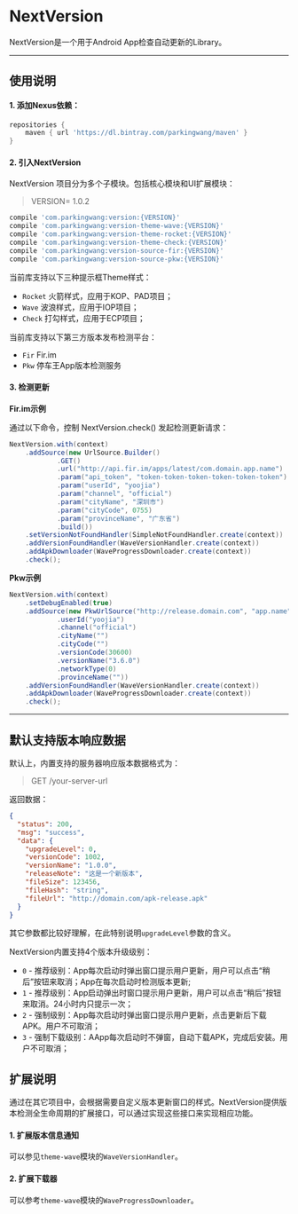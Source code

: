 # NextVersion

NextVersion是一个用于Android App检查自动更新的Library。

----

## 使用说明

#### 1. 添加Nexus依赖：

```gradle
repositories {
    maven { url 'https://dl.bintray.com/parkingwang/maven' }
}
```

#### 2. 引入NextVersion

NextVersion 项目分为多个子模块。包括核心模块和UI扩展模块：

> VERSION= 1.0.2

```gradle
compile 'com.parkingwang:version:{VERSION}'
compile 'com.parkingwang:version-theme-wave:{VERSION}'
compile 'com.parkingwang:version-theme-rocket:{VERSION}'
compile 'com.parkingwang:version-theme-check:{VERSION}'
compile 'com.parkingwang:version-source-fir:{VERSION}'
compile 'com.parkingwang:version-source-pkw:{VERSION}'
```

当前库支持以下三种提示框Theme样式：

- `Rocket` 火箭样式，应用于KOP、PAD项目；
- `Wave` 波浪样式，应用于IOP项目；
- `Check` 打勾样式，应用于ECP项目；

当前库支持以下第三方版本发布检测平台：

- `Fir` Fir.im
- `Pkw` 停车王App版本检测服务

#### 3. 检测更新

**Fir.im示例**

通过以下命令，控制 NextVersion.check() 发起检测更新请求：

```java
NextVersion.with(context)
    .addSource(new UrlSource.Builder()
            .GET()
            .url("http://api.fir.im/apps/latest/com.domain.app.name")
            .param("api_token", "token-token-token-token-token-token")
            .param("userId", "yoojia")
            .param("channel", "official")
            .param("cityName", "深圳市")
            .param("cityCode", 0755)
            .param("provinceName", "广东省")
            .build())
    .setVersionNotFoundHandler(SimpleNotFoundHandler.create(context))
    .addVersionFoundHandler(WaveVersionHandler.create(context))
    .addApkDownloader(WaveProgressDownloader.create(context))
    .check();
```

**Pkw示例**

```java
NextVersion.with(context)
    .setDebugEnabled(true)
    .addSource(new PkwUrlSource("http://release.domain.com", "app.name")
            .userId("yoojia")
            .channel("official")
            .cityName("")
            .cityCode("")
            .versionCode(30600)
            .versionName("3.6.0")
            .networkType(0)
            .provinceName(""))
    .addVersionFoundHandler(WaveVersionHandler.create(context))
    .addApkDownloader(WaveProgressDownloader.create(context))
    .check();
```

----

## 默认支持版本响应数据

默认上，内置支持的服务器响应版本数据格式为：

> GET /your-server-url

返回数据：

```json
{
  "status": 200,
  "msg": "success",
  "data": {
    "upgradeLevel": 0,
    "versionCode": 1002,
    "versionName": "1.0.0",
    "releaseNote": "这是一个新版本",
    "fileSize": 123456,
    "fileHash": "string",
    "fileUrl": "http://domain.com/apk-release.apk"
  }
}
```

其它参数都比较好理解，在此特别说明`upgradeLevel`参数的含义。

NextVersion内置支持4个版本升级级别：

- `0` - 推荐级别：App每次启动时弹出窗口提示用户更新，用户可以点击“稍后”按钮来取消；App在每次启动时检测版本更新;
- `1` - 推荐级别：App启动弹出时窗口提示用户更新，用户可以点击“稍后”按钮来取消。24小时内只提示一次；
- `2` - 强制级别：App每次启动时弹出窗口提示用户更新，点击更新后下载APK。用户不可取消；
- `3` - 强制下载级别：AApp每次启动时不弹窗，自动下载APK，完成后安装。用户不可取消；

## 扩展说明

通过在其它项目中，会根据需要自定义版本更新窗口的样式。NextVersion提供版本检测全生命周期的扩展接口，可以通过实现这些接口来实现相应功能。

#### 1. 扩展版本信息通知

可以参见`theme-wave`模块的`WaveVersionHandler`。

#### 2. 扩展下载器

可以参考`theme-wave`模块的`WaveProgressDownloader`。

